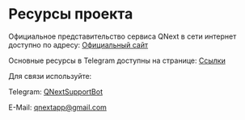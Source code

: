 # Ресурсы проекта

Официальное представительство сервиса QNext в сети интернет доступно по адресу: [Официальный сайт](https://qnext.app/)

Основные ресурсы в Telegram доступны на странице: [Ссылки](/docs/ext/link/)

Для связи используйте:

Telegram: [QNextSupportBot](https://t.me/QNextSupportBot)

E-Mail: qnextapp@gmail.com